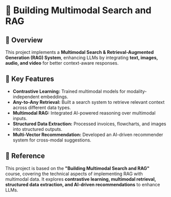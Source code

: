 # 🚀 Building Multimodal Search and RAG  

## 📌 Overview  
This project implements a **Multimodal Search & Retrieval-Augmented Generation (RAG) System**, enhancing LLMs by integrating **text, images, audio, and video** for better context-aware responses.  

## 🎯 Key Features  
- **Contrastive Learning:** Trained multimodal models for modality-independent embeddings.  
- **Any-to-Any Retrieval:** Built a search system to retrieve relevant context across different data types.  
- **Multimodal RAG:** Integrated AI-powered reasoning over multimodal inputs.  
- **Structured Data Extraction:** Processed invoices, flowcharts, and images into structured outputs.  
- **Multi-Vector Recommendation:** Developed an AI-driven recommender system for cross-modal suggestions.  

## 📜 Reference  
This project is based on the **"Building Multimodal Search and RAG"** course, covering the technical aspects of implementing RAG with multimodal data. It explores **contrastive learning, multimodal retrieval, structured data extraction, and AI-driven recommendations** to enhance LLMs.  

 

